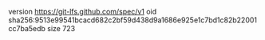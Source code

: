 version https://git-lfs.github.com/spec/v1
oid sha256:9513e99541bcacd682c2bf59d438d9a1686e925e1c7bd1c82b22001cc7ba5edb
size 723
